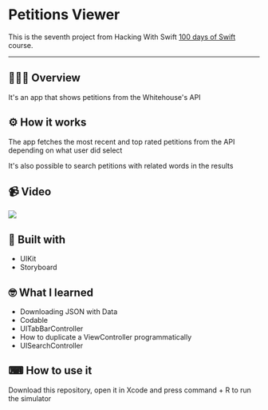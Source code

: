 <h1>Petitions Viewer</h1>

This is the seventh project from Hacking With Swift [100 days of Swift](https://www.hackingwithswift.com/100) course.

---

## 💁🏽‍♂️ Overview

It's an app that shows petitions from the Whitehouse's API

## ⚙️ How it works

The app fetches the most recent and top rated petitions from 
the API depending on what user did select

It's also possible to search petitions with related words in 
the results

## 📹 Video

![](https://media.giphy.com/media/FK2M6VueZRzvXzvCv9/giphy.gif)

## 🔨 Built with

- UIKit
- Storyboard

## 🤓 What I learned

- Downloading JSON with Data
- Codable
- UITabBarController
- How to duplicate a ViewController programmatically
- UISearchController

## ⌨ How to use it

Download this repository, open it in Xcode and press command + R
to run the simulator
